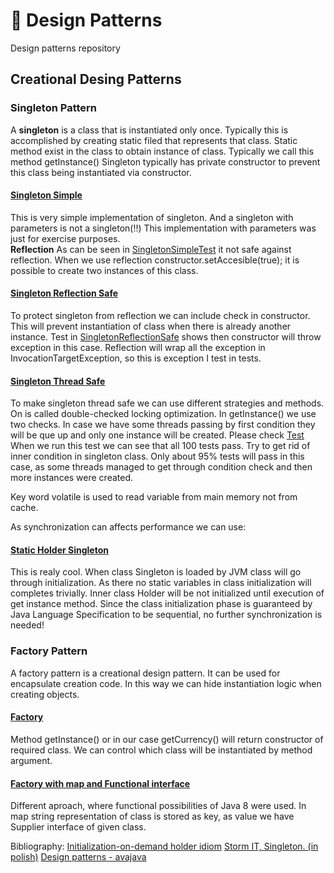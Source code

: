 # 🗿 Design Patterns
Design patterns repository

## Creational Desing Patterns

### Singleton Pattern

A **singleton** is a class that is instantiated only once. 
Typically this is accomplished by creating static filed that represents that class.
Static method exist in the class to obtain instance of class. Typically we call this method getInstance() 
Singleton typically has private constructor to prevent this class being instantiated via constructor. 

#### [Singleton Simple](src/main/java/com/progresspoint/patterns/creational_patterns/singleton/SingletonSimple.java) 

This is very simple implementation of singleton. And a singleton with parameters is not a singleton(!!) 
This implementation with parameters was just for exercise purposes.  
**Reflection**
As can be seen in [SingletonSimpleTest](src/test/java/com/progresspoint/patterns/creational_patterns/singleton/SingletonSimpleTest.java) 
it not safe against reflection. 
When we use reflection constructor.setAccesible(true);  it is possible to create two instances of this class. 

#### [Singleton Reflection Safe](src/main/java/com/progresspoint/patterns/creational_patterns/singleton/SingletonReflectionSafe.java)

To protect singleton from reflection we can include check in constructor. 
This will prevent instantiation of class when there is already another instance.
Test in [SingletonReflectionSafe](src/test/java/com/progresspoint/patterns/creational_patterns/singleton/SingletonReflectionSafeTest.java)
shows then constructor will throw exception in this case. 
Reflection will wrap all the exception in InvocationTargetException, so this is exception I test in tests. 

#### [Singleton Thread Safe](src/main/java/com/progresspoint/patterns/creational_patterns/singleton/SingletonThreadSafe.java)

To make singleton thread safe we can use different strategies and methods. On is called double-checked locking optimization. 
In getInstance() we use two checks. 
In case we have some threads passing by first condition they will be que up and only one instance will be created. 
Please check [Test](src/test/java/com/progresspoint/patterns/creational_patterns/singleton/SingletonReflectionSafeTest.java)
When we run this test we can see that all 100 tests pass. 
Try to get rid of inner condition in singleton class. 
Only about 95% tests will pass in this case, as some threads managed 
to get through condition check and then more instances were created.

Key word volatile is used to read variable from main memory not from cache. 

As synchronization can affects performance we can use: 

#### [Static Holder Singleton](src/main/java/com/progresspoint/patterns/creational_patterns/singleton/SingletonStaticHolder.java) 
This is realy cool. When class Singleton is loaded by JVM class will go through initialization. 
As there no static variables in class initialization will completes trivially. 
Inner class Holder will be not initialized until execution of get instance method. 
Since the class initialization phase is guaranteed by Java Language Specification to be sequential, no further synchronization is needed! 


### Factory Pattern

A factory pattern is a creational design pattern. It can be used for encapsulate creation code. 
In this way we can hide instantiation logic when creating objects. 

#### [Factory](https://github.com/mihuwis/design_patterns/blob/master/src/main/java/com/progresspoint/patterns/creational_patterns/factory/CurrencyFactory.java)
Method getInstance() or in our case getCurrency() will return constructor of required class. 
We can control which class will be instantiated by method argument. 

#### [Factory with map and Functional interface](src/main/java/com/progresspoint/patterns/creational_patterns/factory/CurrencyFunctionalFactory.java)

Different aproach, where functional possibilities of Java 8 were used. 
In map string representation of class is stored as key, as value we have Supplier interface of given class.




Bibliography: 
[Initialization-on-demand holder idiom](https://en.wikipedia.org/wiki/Initialization-on-demand_holder_idiom)
[Storm IT, Singleton. (in polish)](https://stormit.pl/singleton/)
[Design patterns - avajava](http://www.avajava.com/tutorials/categories/design-patterns)

